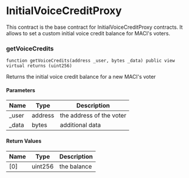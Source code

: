 # InitialVoiceCreditProxy

This contract is the base contract for
InitialVoiceCreditProxy contracts. It allows to set a custom initial voice
credit balance for MACI's voters.

### getVoiceCredits

```solidity
function getVoiceCredits(address _user, bytes _data) public view virtual returns (uint256)
```

Returns the initial voice credit balance for a new MACI's voter

#### Parameters

| Name   | Type    | Description              |
| ------ | ------- | ------------------------ |
| \_user | address | the address of the voter |
| \_data | bytes   | additional data          |

#### Return Values

| Name | Type    | Description |
| ---- | ------- | ----------- |
| [0]  | uint256 | the balance |
